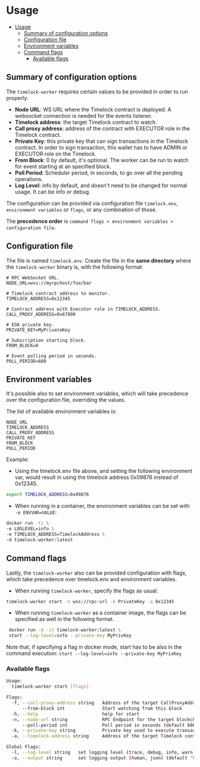 # Usage

- [Usage](#usage)
  - [Summary of configuration options](#summary-of-configuration-options)
  - [Configuration file](#configuration-file)
  - [Environment variables](#environment-variables)
  - [Command flags](#command-flags)
    - [Available flags](#available-flags)

## Summary of configuration options

The `timelock-worker` requires certain values to be provided in order to run properly.

- **Node URL**: WS URL where the Timelock contract is deployed. A websocket connection is needed for the events listener.
- **Timelock address**: the target Timelock contract to watch.
- **Call proxy address**: address of the contract with EXECUTOR role in the Timelock contract.
- **Private Key**: this private key that can sign transactions in the Timelock contract. In order to sign transaction, this wallet has to have ADMIN or EXECUTOR role on the Timelock.
- **From Block**: 0 by default, it's optional. The worker can be run to watch for event starting at an specified block.
- **Poll Period**: Scheduler period, in seconds, to go over all the pending operations.
- **Log Level**: info by default, and doesn't need to be changed for normal usage. It can be info or debug.

The configuration can be provided via configuration file `timelock.env`, `environment variables` or `flags`, or any combination of those.

The **precedence order** is `command flags > environment variables > configuration file`.

## Configuration file

The file is named `timelock.env`. Create the file in the **same directory** where the `timelock-worker` binary is, with the following format:

```text
# RPC WebSocket URL.
NODE_URL=wss://myrpchost/foo/bar

# Timelock contract address to monitor.
TIMELOCK_ADDRESS=0x12345

# Contract address with Executor role in TIMELOCK_ADDRESS.
CALL_PROXY_ADDRESS=0x67890

# EOA private key.
PRIVATE_KEY=MyPrivateKey

# Subscription starting block.
FROM_BLOCK=0

# Event polling period in seconds.
POLL_PERIOD=600
```

## Environment variables

It's possible also to set environment variables, which will take precedence over the configuration file, overriding the values.

The list of available environment variables is:

```text
NODE_URL
TIMELOCK_ADDRESS
CALL_PROXY_ADDRESS
PRIVATE_KEY
FROM_BLOCK
POLL_PERIOD
```

Example:

- Using the timelock.env file above, and setting the following environment var, would result in using the timelock address 0x09876 instead of 0x12345.

```bash
export TIMELOCK_ADDRESS=0x09876
```

- When running in a container, the environment variables can be set with `-e ENVVAR=VALUE`:

```bash
docker run -ti \
-e LOGLEVEL=info \
-e TIMELOCK_ADDRESS=TimelockAddress \
-d timelock-worker:latest
```

## Command flags

Lastly, the `timelock-worker` also can be provided configuration with flags, which take precedence over timelock.env and environment variables.

- When running `timelock-worker`, specify the flags as usual.

```bash
timelock-worker start -n wss://rpc-url -k PrivateKey -a 0x12345
```

- When running `timelock-worker` as a container image, the flags can be specified as well in the following format.

```bash
 docker run -d -it timelock-worker:latest \
 start --log-level=info --private-key MyPrivKey
```

Note that, if specifying a flag in docker mode, start has to be also in the command execution: `start --log-level=info --private-key MyPrivKey`

### Available flags

```bash
Usage:
  timelock-worker start [flags]

Flags:
  -f, --call-proxy-address string   Address of the target CallProxyAddress contract (default "0x67890")
      --from-block int              Start watching from this block
  -h, --help                        help for start
  -n, --node-url string             RPC Endpoint for the target blockchain (default "wss://myrpchost/foo/bar")
      --poll-period int             Poll period in seconds (default 600)
  -k, --private-key string          Private key used to execute transactions (default "MyPrivateKey")
  -a, --timelock-address string     Address of the target Timelock contract (default "0x12345")

Global Flags:
  -l, --log-level string   set logging level (trace, debug, info, warn, error, fatal) (default "info")
  -o, --output string      set logging output (human, json) (default "human")
```
